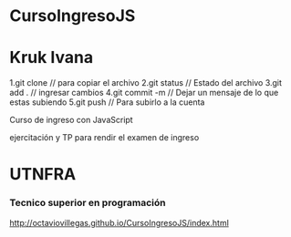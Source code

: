 # CursoIngresoJS
# Kruk Ivana

1.git clone  // para copiar el archivo
2.git status //  Estado del archivo
3.git add .  // ingresar cambios
4.git commit -m // Dejar un mensaje de lo que estas subiendo
5.git push  // Para subirlo a la cuenta

Curso de ingreso con JavaScript

ejercitación y TP para rendir el examen de ingreso 
<h1>UTNFRA</h1>
<h3>Tecnico superior en programación</h3>


http://octaviovillegas.github.io/CursoIngresoJS/index.html
